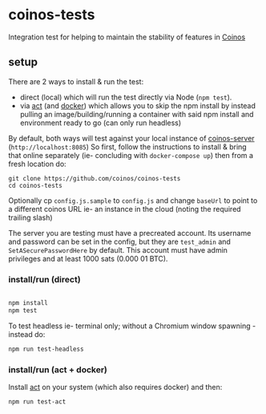 # coinos-tests

Integration test for helping to maintain the stability of features in [Coinos]

## setup

There are 2 ways to install & run the test: 
- direct (local) which will run the test directly via Node (`npm test`). 
- via [act] (and [docker]) which allows you to skip the npm install by instead pulling an image/building/running a container with said npm install and environment ready to go (can only run headless)

By default, both ways will test against your local instance of [coinos-server] (`http://localhost:8085`) 
So first, follow the instructions to install & bring that online separately (ie- concluding with `docker-compose up`) then from a fresh location do: 
```
git clone https://github.com/coinos/coinos-tests
cd coinos-tests
```

Optionally cp `config.js.sample` to `config.js` and change `baseUrl` to point to a different coinos URL ie- an instance in the cloud (noting the required trailing slash)

The server you are testing must have a precreated account.  Its username and password can be set in the config, but they are `test_admin` and `SetASecurePasswordHere` by default.  This account must have admin privileges and at least 1000 sats (0.000 01 BTC).

### install/run (direct)

```bash

npm install
npm test
```

To test headless ie- terminal only; without a Chromium window spawning - instead do: 

```bash
npm run test-headless
```

### install/run (act + docker)

Install [act] on your system (which also requires docker) and then: 

```bash
npm run test-act
```

[Coinos]: https://github.com/coinos
[act]: https://github.com/nektos/act
[docker]: https://docs.docker.com/get-docker
[coinos-server]: https://github.com/coinos/coinos-server
